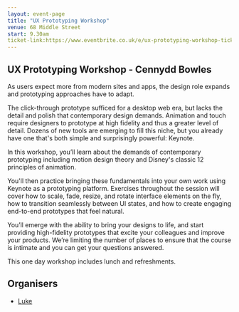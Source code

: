 ```yaml
---
layout: event-page  
title: "UX Prototyping Workshop"
venue: 68 Middle Street
start: 9.30am
ticket-link:https://www.eventbrite.co.uk/e/ux-prototyping-workshop-tickets-24342542199
---
```


## UX Prototyping Workshop - Cennydd Bowles

As users expect more from modern sites and apps, the design role expands and prototyping approaches have to adapt. 

The click-through prototype sufficed for a desktop web era, but lacks the detail and polish that contemporary design demands. Animation and touch require designers to prototype at high fidelity and thus a greater level of detail.
Dozens of new tools are emerging to fill this niche, but you already have one that's both simple and surprisingly powerful: Keynote.

In this workshop, you’ll learn about the demands of contemporary prototyping including motion design theory and Disney's classic 12 principles of animation.

You'll then practice bringing these fundamentals into your own work using Keynote as a prototyping platform. Exercises throughout the session will cover how to scale, fade, resize, and rotate interface elements on the fly, how to transition seamlessly between UI states, and how to create engaging end-to-end prototypes that feel natural.

You’ll emerge with the ability to bring your designs to life, and start providing high-fidelity prototypes that excite your colleagues and improve your products.
We’re limiting the number of places to ensure that the course is intimate and you can get your questions answered.

This one day workshop includes lunch and refreshments.

## Organisers

- <a href="http://uxbrighton.org.uk/about/#luke">Luke</a>
